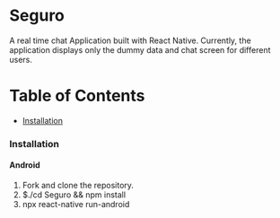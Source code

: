 # Seguro

A real time chat Application built with React Native. Currently, the application displays only the dummy data and chat screen for different users.

# Table of Contents

- [Installation](#Installation)

### Installation

#### Android

1. Fork and clone the repository.
2. $./cd Seguro && npm install
3. npx react-native run-android
